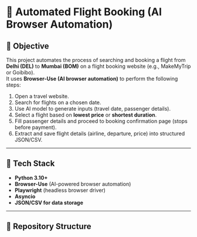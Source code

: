 # 🛫 Automated Flight Booking (AI Browser Automation)

## 📌 Objective
This project automates the process of searching and booking a flight from **Delhi (DEL)** to **Mumbai (BOM)** on a flight booking website (e.g., MakeMyTrip or Goibibo).  
It uses **Browser-Use (AI browser automation)** to perform the following steps:

1. Open a travel website.
2. Search for flights on a chosen date.
3. Use AI model to generate inputs (travel date, passenger details).
4. Select a flight based on **lowest price** or **shortest duration**.
5. Fill passenger details and proceed to booking confirmation page (stops before payment).
6. Extract and save flight details (airline, departure, price) into structured JSON/CSV.

---

## 🚀 Tech Stack
- **Python 3.10+**
- **Browser-Use** (AI-powered browser automation)
- **Playwright** (headless browser driver)
- **Asyncio**
- **JSON/CSV for data storage**

---

## 📂 Repository Structure

